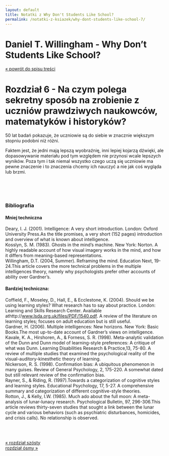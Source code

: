 ```yaml
---
layout: default
title: Notatki z Why Don't Students Like School?
permalink: /notatki-z-ksiazek/why-dont-students-like-school-7/
---
```


# Daniel T. Willingham - Why Don’t Students Like School?
<a href="/notatki-z-ksiazek/why-dont-students-like-school/">« powrót do spisu treści</a>
<br>

# Rozdział 6 - Na czym polega sekretny sposób na zrobienie z uczniów prawdziwych naukowców, matematyków i historyków?

50 lat badań pokazuje, że uczniowie są do siebie w znacznie większym stopniu podobni niż różni.

Faktem jest, że jedni mają lepszą wyobraźnię, inni lepiej kojarzą dźwięki, ale dopasowywanie materiału pod tym względem nie przynosi wcale lepszych wyników. Poza tym i tak niemal wszystko czego uczą się uczniowie ma pewne znaczenie i to znaczenia chcemy ich nauczyć a nie jak coś wygląda lub brzmi.



<br><br><br>

### Bibliografia

#### Mniej techniczna<br>
Deary, I. J. (2001). Intelligence: A very short introduction. London: Oxford University Press.As the title promises, a very short (152 pages) introduction and overview of what is known about intelligence.<br>
Kosslyn, S. M. (1983). Ghosts in the mind’s machine. New York: Norton. A highly readable account of how visual imagery works in the mind, and how it differs from meaning-based representations.<br>
Willingham, D.T. (2004, Summer). Reframing the mind. Education Next, 19-24.This article covers the more technical problems in the multiple intelligences theory, namely why psychologists prefer other accounts of ability over Gardner’s.



#### Bardziej techniczna:<br>
Coffield, F., Moseley, D., Hall, E., & Ecclestone, K. (2004). Should we be using learning styles? What research has to say about practice. London: Learning and Skills Research Center. Available athttp://www.lsda.org.uk/files/PDF/1540.pdf. A review of the literature on learning styles; focuses on adult education but is still useful.<br>
Gardner, H. (2006). Multiple intelligences: New horizons. New York: Basic Books.The most up-to-date account of Gardner’s views on intelligence.<br>
Kavale, K. A., Hirshoren, A., & Forness, S. R. (1998). Meta-analytic validation of the Dunn and Dunn model of learning-style preferences: A critique of what was Dunn. Learning Disabilities Research & Practice,13, 75-80. A review of multiple studies that examined the psychological reality of the visual-auditory-kinesthetic theory of learning.<br>
Nickerson, R. S. (1998). Confirmation bias: A ubiquitous phenomenon in many guises. Review of General Psychology, 2, 175-220. A somewhat dated but still relevant review of the confirmation bias.<br>
Rayner, S., & Riding, R. (1997).Towards a categorization of cognitive styles and learning styles. Educational Psychology, 17, 5-27. A comprehensive summary and categorization of different cognitive-style theories. <br>
Rotton, J., & Kelly, I.W. (1985). Much ado about the full moon: A meta-analysis of lunar-lunacy research. Psychological Bulletin, 97, 296-306.This article reviews thirty-seven studies that sought a link between the lunar cycle and various behaviors (such as psychiatric disturbances, homicides, and crisis calls). No relationship is observed.




<br><br>

<div>
  <div class="col-sm-6">
    <a href="/notatki-z-ksiazek/why-dont-students-like-school-6/">« rozdział szósty</a>
  </div>
  <div class="col-sm-6">
    <a href="/notatki-z-ksiazek/why-dont-students-like-school-8/">rozdział ósmy »</a>
  </div>
</div>
